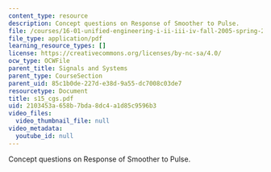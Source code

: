 ```yaml
---
content_type: resource
description: Concept questions on Response of Smoother to Pulse.
file: /courses/16-01-unified-engineering-i-ii-iii-iv-fall-2005-spring-2006/2103453a658b7bda8dc4a1d85c9596b3_s15_cgs.pdf
file_type: application/pdf
learning_resource_types: []
license: https://creativecommons.org/licenses/by-nc-sa/4.0/
ocw_type: OCWFile
parent_title: Signals and Systems
parent_type: CourseSection
parent_uid: 85c1b0de-227d-e38d-9a55-dc7008c03de7
resourcetype: Document
title: s15_cgs.pdf
uid: 2103453a-658b-7bda-8dc4-a1d85c9596b3
video_files:
  video_thumbnail_file: null
video_metadata:
  youtube_id: null
---
```

Concept questions on Response of Smoother to Pulse.